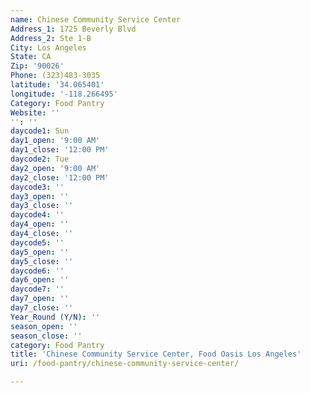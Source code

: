 ```yaml
---
name: Chinese Community Service Center
Address_1: 1725 Beverly Blvd
Address_2: Ste 1-B
City: Los Angeles
State: CA
Zip: '90026'
Phone: (323)483-3035
latitude: '34.065401'
longitude: '-118.266495'
Category: Food Pantry
Website: ''
'': ''
daycode1: Sun
day1_open: '9:00 AM'
day1_close: '12:00 PM'
daycode2: Tue
day2_open: '9:00 AM'
day2_close: '12:00 PM'
daycode3: ''
day3_open: ''
day3_close: ''
daycode4: ''
day4_open: ''
day4_close: ''
daycode5: ''
day5_open: ''
day5_close: ''
daycode6: ''
day6_open: ''
daycode7: ''
day7_open: ''
day7_close: ''
Year_Round (Y/N): ''
season_open: ''
season_close: ''
category: Food Pantry
title: 'Chinese Community Service Center, Food Oasis Los Angeles'
uri: /food-pantry/chinese-community-service-center/

---
```

